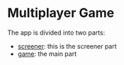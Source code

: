 # Multiplayer Game

The app is divided into two parts:
- [screener](../multiplayer_screener): this is the screener part
- [game](../multiplayer_game): the main part
